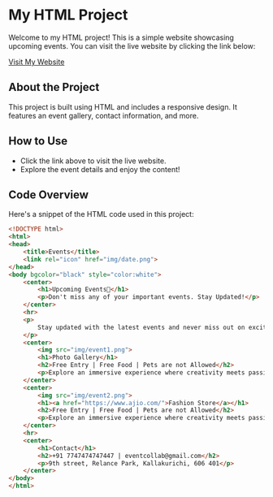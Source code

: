 # My HTML Project

Welcome to my HTML project! This is a simple website showcasing upcoming events. You can visit the live website by clicking the link below:

[Visit My Website](https://suriyancdurai.neocities.org/event/event)

## About the Project
This project is built using HTML and includes a responsive design. It features an event gallery, contact information, and more.

## How to Use
- Click the link above to visit the live website.
- Explore the event details and enjoy the content!

## Code Overview
Here's a snippet of the HTML code used in this project:

```html
<!DOCTYPE html>
<html>
<head>
    <title>Events</title>
    <link rel="icon" href="img/date.png">
</head>
<body bgcolor="black" style="color:white">
    <center>
        <h1>Upcoming Events📅</h1>
        <p>Don't miss any of your important events. Stay Updated!</p>
    </center>
    <hr>
    <p>
        Stay updated with the latest events and never miss out on exciting opportunities! From exclusive exhibitions to community gatherings, explore upcoming events that match your interests. Whether you're an art enthusiast, tech geek, or music lover, we have something for everyone. Browse through our event calendar and secure your spot today. Be part of an engaging experience filled with creativity, networking, and fun. Mark your calendars and make unforgettable memories!
    </p>
    <center>
        <img src="img/event1.png">
        <h1>Photo Gallery</h1>
        <h2>Free Entry | Free Food | Pets are not Allowed</h2>
        <p>Explore an immersive experience where creativity meets passion. From vibrant gallery showcases to networking opportunities, each event is designed to inspire and connect. Don't miss out on exclusive insights, interactive sessions, and unforgettable moments. Stay ahead, engage with like-minded individuals, and embrace the future of art and innovation.</p>
    </center>
    <center>
        <img src="img/event2.png">
        <h1><a href="https://www.ajio.com/">Fashion Store</a></h1>
        <h2>Free Entry | Free Food | Pets are not Allowed</h2>
        <p>Explore an immersive experience where creativity meets passion. From vibrant gallery showcases to networking opportunities, each event is designed to inspire and connect. Don't miss out on exclusive insights, interactive sessions, and unforgettable moments. Stay ahead, engage with like-minded individuals, and embrace the future of art and innovation.</p>
    </center>
    <hr>
    <center>
        <h1>Contact</h1>
        <h2>+91 7747474747447 | eventcollab@gmail.com</h2>
        <p>9th street, Relance Park, Kallakurichi, 606 401</p>
    </center>
</body>
</html>
